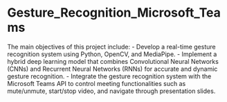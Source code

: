 # Gesture_Recognition_Microsoft_Teams
 The main objectives of this project include: - Develop a real-time gesture recognition system using Python, OpenCV, and MediaPipe. - Implement a hybrid deep learning model that combines Convolutional Neural Networks (CNNs) and Recurrent Neural Networks (RNNs) for accurate and dynamic gesture recognition. - Integrate the gesture recognition system with the Microsoft Teams API to control meeting functionalities such as mute/unmute, start/stop video, and navigate through presentation slides.
